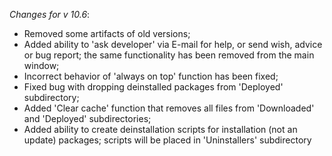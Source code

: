 _Changes for v 10.6_:
- Removed some artifacts of old versions;
- Added ability to 'ask developer' via E-mail for help, or send wish, advice or bug report; the same functionality has been removed from the main window;
- Incorrect behavior of 'always on top' function has been fixed;
- Fixed bug with dropping deinstalled packages from 'Deployed' subdirectory;
- Added 'Clear cache' function that removes all files from 'Downloaded' and 'Deployed' subdirectories;
- Added ability to create deinstallation scripts for installation (not an update) packages; scripts will be placed in 'Uninstallers' subdirectory
